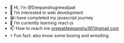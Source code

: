 - 👋 Hi, I’m @Deepanshugrewaljaat
- 👀 I’m interested in web development
- 😁i have completed my javascript journey
- 🌱 I’m currently learning react-js
- 📫 How to reach me grewaldeepanshu197@gmail.com
- ⚡ Fun fact: also know some boxing and wrestling.

<!---
Deepanshugrewaljaat/Deepanshugrewaljaat is a ✨ special ✨ repository because its `README.md` (this file) appears on your GitHub profile.
You can click the Preview link to take a look at your changes.
--->
